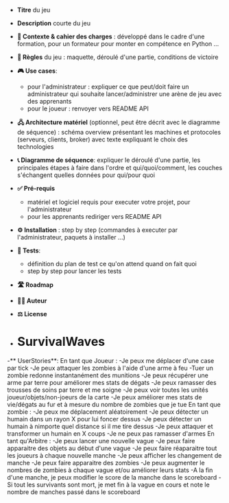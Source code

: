 - **Titre** du jeu
- **Description** courte du jeu
- **🎯 Contexte & cahier des charges** : développé dans le cadre d'une formation, pour un formateur pour monter en compétence en Python ...
- **🎲 Règles** du jeu : maquette, déroulé d'une partie, conditions de victoire
- **🎮 Use cases**: 
    - pour l'administrateur : expliquer ce que peut/doit faire un administrateur qui souhaite lancer/administrer une arène de jeu avec des apprenants 
    - pour le joueur : renvoyer vers README API
- **🖧 Architecture matériel** (optionnel, peut être décrit avec le diagramme de séquence) : schéma overview présentant les machines et protocoles (serveurs, clients, broker) avec texte expliquant le choix des technologies 
- **📞 Diagramme de séquence**: expliquer le déroulé d'une partie, les principales étapes à faire dans l'ordre et qui/quoi/comment, les couches s'échangent quelles données pour qui/pour quoi
- **✅ Pré-requis** 
    - matériel et logiciel requis pour executer votre projet, pour l'administrateur 
    - pour les apprenants rediriger vers README API
- **⚙️ Installation** : step by step (commandes à executer par l'administrateur, paquets à installer ...)
- **🧪 Tests**: 
    - définition du plan de test ce qu'on attend quand on fait quoi 
    - step by step pour lancer les tests
- **🛣️ Roadmap**
- **🧑‍💻 Auteur**
- **⚖️ License**

- # SurvivalWaves
-** UserStories**:
En tant que Joueur :
  -Je peux me déplacer d'une case par tick
  -Je peux attaquer les zombies à l'aide d'une arme à feu
  -Tuer un zombie redonne instantanément des munitions
  -Je peux récupérer une arme par terre pour améliorer mes stats de dégats
  -Je peux ramasser des trousses de soins par terre et me soigne
  -Je peux voir toutes les unités joueur/objets/non-joeurs de la carte
  -Je peux améliorer mes stats de vie/dégats au fur et à mesure du nombre de zombies que je tue
En tant que zombie :
  -Je peux me déplacement aléatoirement
  -Je peux détecter un humain dans un rayon X pour lui foncer dessus
  -Je peux détecter un humain à nimporte quel distance si il me tire dessus
  -Je peux attaquer et transformer un humain en X coups
  -Je ne peux pas ramasser d'armes
 En tant qu'Arbitre :
 -Je peux lancer une nouvelle vague
 -Je peux faire apparaitre des objets au début d'une vague
 -Je peux faire réaparaitre tout les joueurs à chaque nouvelle manche
 -Je peux afficher les changement de manche
 -Je peux faire apparaitre des zombies
 -Je peux augmenter le nombres de zombies à chaque vague et/ou améliorer leurs stats
 -A la fin d'une manche, je peux modifier le score de la manche dans le scoreboard
 -Si tout les survivants sont mort, je met fin à la vague en cours et note le nombre de manches passé dans le scoreboard
